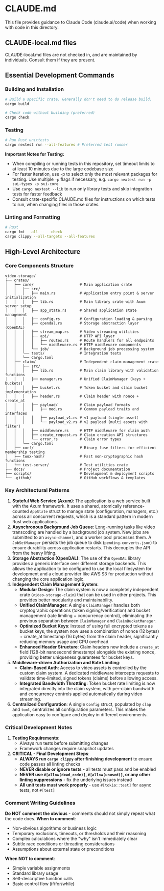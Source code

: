 # CLAUDE.md

This file provides guidance to Claude Code (claude.ai/code) when working with code in this directory.

<!--## Crate-specific CLAUDE.md files
Always consult CLAUDE.md files in sub-crates. Instructions in local CLAUDE.md files override instructions
in this file when they are in conflict.-->

## CLAUDE-local.md files
CLAUDE-local.md files are not checked in, and are maintained by individuals. Consult them if they are present.

## Essential Development Commands

### Building and Installation

```bash
# Build a specific crate. Generally don't need to do release build.
cargo build

# Check code without building (preferred)
cargo check
```

### Testing

```bash
# Run Rust unittests
cargo nextest run --all-features # Preferred test runner
```

**Important Notes for Testing:**
- When compiling or running tests in this repository, set timeout limits to at least 10 minutes due to the large codebase size
- For faster iteration, use -p to select only the most relevant packages for testing. Use multiple `-p` flags if necessary, e.g. `cargo nextest run -p sui-types -p sui-core`
- Use `cargo nextest --lib` to run only library tests and skip integration tests for faster feedback
- Consult crate-specific CLAUDE.md files for instructions on which tests to run, when changing files in those crates

### Linting and Formatting

```bash
# Rust
cargo fmt --all -- --check
cargo clippy --all-targets --all-features
```

## High-Level Architecture

### Core Components Structure

```text
video-storage/
├── crates/
│   ├── core/                     # Main application crate
│   │   ├── src/
│   │   │   ├── main.rs           # Application entry point & server initialization
│   │   │   ├── lib.rs            # Main library crate with Axum server setup
│   │   │   ├── app_state.rs      # Shared application state management
│   │   │   ├── config.rs         # Configuration loading & parsing
│   │   │   ├── opendal.rs        # Storage abstraction layer (OpenDAL)
│   │   │   ├── stream_map.rs     # Video streaming utilities
│   │   │   ├── api/              # HTTP API layer
│   │   │   │   ├── routes.rs     # Route handlers for all endpoints
│   │   │   │   └── middleware.rs # HTTP middleware components
│   │   │   └── job/              # Background job processing system
│   │   └── tests/                # Integration tests
│   │   └── Cargo.toml
│   ├── claim/                    # Independent claim management crate
│   │   ├── src/
│   │   │   ├── lib.rs            # Main claim library with validation functions
│   │   │   ├── manager.rs        # Unified ClaimManager (keys + buckets)
│   │   │   ├── bucket.rs         # Token bucket and claim bucket implementation
│   │   │   ├── header.rs         # Claim header with nonce + create_at
│   │   │   ├── payload/          # Claim payload formats
│   │   │   │   ├── mod.rs        # Common payload traits and interfaces
│   │   │   │   ├── payload_v1.rs # v1 payload (single asset)
│   │   │   │   └── payload_v2.rs # v2 payload (multi assets with filter)
│   │   │   ├── middleware.rs     # HTTP middleware for claim auth
│   │   │   ├── create_request.rs # Claim creation API structures
│   │   │   └── error.rs          # Claim error types
│   │   └── Cargo.toml
│   ├── xorf/                     # Binary fuse filters for efficient membership testing
│   ├── twox-hash/                # Fast non-cryptographic hash functions
│   └── test-server/              # Test utilities crate
├── docs/                         # Project documentation
├── scripts/                      # Development & deployment scripts
└── .github/                      # GitHub workflows & templates

```

### Key Architectural Patterns

1.  **Stateful Web Service (Axum)**: The application is a web service built with the Axum framework. It uses a shared, atomically reference-counted `AppState` struct to manage state (configuration, managers, etc.) across all concurrent requests, which is a standard pattern in modern Rust web applications.
2.  **Asynchronous Background Job Queue**: Long-running tasks like video transcoding are handled by a background job system. New jobs are submitted to an `async-channel`, and a worker pool processes them. A `JobSetManager` persists the job queue to disk (`pending-converts.json`) to ensure durability across application restarts. This decouples the API from the heavy lifting.
3.  **Storage Abstraction (OpenDAL)**: The use of the `OpenDAL` library provides a generic interface over different storage backends. This allows the application to be configured to use the local filesystem for development and a cloud provider like AWS S3 for production without changing the core application logic.
4.  **Independent Claim Management System**:
    -   **Modular Design**: The claim system is now a completely independent crate (`video-storage-claim`) that can be used in other projects. This provides better modularity and maintainability.
    -   **Unified ClaimManager**: A single `ClaimManager` handles both cryptographic operations (token signing/verification) and bucket management (rate limiting + concurrency control), eliminating the previous separation between `ClaimManager` and `ClaimBucketManager`.
    -   **Optimized Bucket Keys**: Instead of using full encrypted tokens as bucket keys, the system now uses a combination of nonce (12 bytes) + create_at timestamp (16 bytes) from the claim header, significantly reducing memory usage and CPU overhead.
    -   **Enhanced Header Structure**: Claim headers now include a `create_at` field (128-bit nanosecond timestamp) alongside the existing nonce, providing better uniqueness guarantees for bucket keys.
5.  **Middleware-driven Authorization and Rate Limiting**:
    -   **Claim-Based Auth**: Access to video assets is controlled by the custom claim system. A dedicated middleware intercepts requests to validate time-limited, signed tokens (claims) before allowing access.
    -   **Integrated Bandwidth Throttling**: Token bucket rate limiting is now integrated directly into the claim system, with per-claim bandwidth and concurrency controls applied automatically during video streaming.
6.  **Centralized Configuration**: A single `Config` struct, populated by `clap` and `toml`, centralizes all configuration parameters. This makes the application easy to configure and deploy in different environments.

### Critical Development Notes
1. **Testing Requirements**:
   - Always run tests before submitting changes
   - Framework changes require snapshot updates
2. **CRITICAL - Final Development Steps**:
   - **ALWAYS run `cargo clippy` after finishing development** to ensure code passes all linting checks
   - **NEVER disable or ignore tests** - all tests must pass and be enabled
   - **NEVER use `#[allow(dead_code)]`, `#[allow(unused)]`, or any other linting suppressions** - fix the underlying issues instead
   - **All unit tests must work properly** - use `#[tokio::test]` for async tests, not `#[test]`

### **Comment Writing Guidelines**

**Do NOT comment the obvious** - comments should not simply repeat what the code does.
**When to comment**:
- Non-obvious algorithms or business logic
- Temporary exclusions, timeouts, or thresholds and their reasoning
- Complex calculations where the "why" isn't immediately clear
- Subtle race conditions or threading considerations
- Assumptions about external state or preconditions

**When NOT to comment**:
- Simple variable assignments
- Standard library usage
- Self-descriptive function calls
- Basic control flow (if/for/while)
